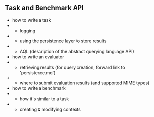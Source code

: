 ## Task and Benchmark API
* how to write a task
* * logging
* * using the persistence layer to store results
* * AQL (description of the abstract querying language API)
* how to write an evaluator
* * retrieving results (for query creation, forward link to 'persistence.md')
* * where to submit evaluation results (and supported MIME types)
* how to write a benchmark
* * how it's similar to a task
* * creating & modifying contexts
